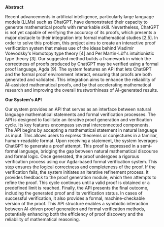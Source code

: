**Abstract**

Recent advancements in artificial intelligence, particularly large language models (LLMs) such as ChatGPT, have demonstrated their capacity to generate mathematical proofs with remarkable skill. Nevertheless, ChatGPT is not yet capable of verifying the accuracy of its proofs, which presents a major obstacle to their integration into formal mathematical studies [2,5]. In order to solve this problem, this project aims to create an interactive proof verification system that makes use of the ideas behind Vladimir Voevodsky's Homotopy type theory [4] and Per Martin-Löf's intuitionistic type theory [3]. Our suggested method builds a framework in which the correctness of proofs produced by ChatGPT may be verified using a formal proof language, Agda [9]. The system features an API that lets ChatGPT and the formal proof environment interact, ensuring that proofs are both generated and validated. This integration aims to enhance the reliability of AI-assisted mathematical proofs, and by that accelerating mathematical research and improving the overall trustworthiness of AI-generated results.

**Our System's API**

Our system provides an API that serves as an interface between natural language mathematical statements and formal verification processes. The API is designed to facilitate an iterative proof generation and verification cycle. Its key features encompass several interconnected components.  
The API begins by accepting a mathematical statement in natural language as input. This allows users to express theorems or conjectures in a familiar, human-readable format. Upon receiving a statement, the system leverages ChatGPT to generate a proof attempt. This proof is expressed in a semi-formal language, bridging the gap between natural mathematical discourse and formal logic.
Once generated, the proof undergoes a rigorous verification process using our Agda-based formal verification system. This step ensures the logical correctness and completeness of the proof. If the verification fails, the system initiates an iterative refinement process. It provides feedback to the proof generation module, which then attempts to refine the proof. This cycle continues until a valid proof is obtained or a predefined limit is reached.
Finally, the API presents the final outcome, including the generated proof and its verification status. In cases of successful verification, it also provides a formal, machine-checkable version of the proof.
This API structure enables a symbiotic interaction between AI-driven proof generation and formal verification methods, potentially enhancing both the efficiency of proof discovery and the reliability of mathematical reasoning.
